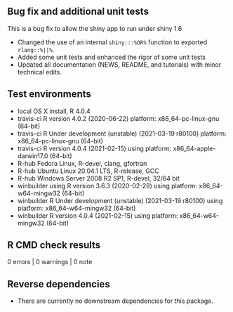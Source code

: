 ## Bug fix and additional unit tests
This is a bug fix to allow the shiny app to run under shiny 1.6

* Changed the use of an internal `shiny:::%OR%` function to exported
  `rlang::%||%`.
* Added some unit tests and enhanced the rigor of some unit tests
* Updated all documentation (NEWS, README, and tutorials) with minor technical
  edits.

## Test environments
* local OS X install, R 4.0.4
* travis-ci R version 4.0.2 (2020-06-22) platform: x86_64-pc-linux-gnu (64-bit)
* travis-ci R Under development (unstable) (2021-03-19 r80100) platform: 
  x86_64-pc-linux-gnu (64-bit)
* travis-ci R version 4.0.4 (2021-02-15) using platform: 
  x86_64-apple-darwin17.0 (64-bit)
* R-hub Fedora Linux, R-devel, clang, gfortran
* R-hub Ubuntu Linux 20.04.1 LTS, R-release, GCC
* R-hub Windows Server 2008 R2 SP1, R-devel, 32/64 bit
* winbuilder using R version 3.6.3 (2020-02-29)
  using platform: x86_64-w64-mingw32 (64-bit)
* winbuilder R Under development (unstable) (2021-03-19 r80100)
  using platform: x86_64-w64-mingw32 (64-bit)
* winbuilder R version 4.0.4 (2021-02-15) using platform: 
  x86_64-w64-mingw32 (64-bit)

## R CMD check results

0 errors | 0 warnings | 0 note

## Reverse dependencies

* There are currently no downstream dependencies for this package.

